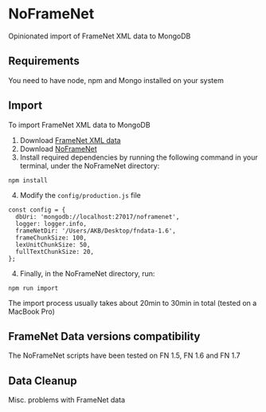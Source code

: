 # NoFrameNet
Opinionated import of FrameNet XML data to MongoDB

## Requirements
You need to have node, npm and Mongo installed on your system

## Import
To import FrameNet XML data to MongoDB
1. Download [FrameNet XML data](https://framenet.icsi.berkeley.edu/fndrupal/framenet_request_data)
2. Download [NoFrameNet]()
3. Install required dependencies by running the following command in your terminal, under the NoFrameNet directory:
```
npm install
```
4. Modify the `config/production.js` file
```
const config = {
  dbUri: 'mongodb://localhost:27017/noframenet',
  logger: logger.info,
  frameNetDir: '/Users/AKB/Desktop/fndata-1.6',
  frameChunkSize: 100,
  lexUnitChunkSize: 50,
  fullTextChunkSize: 20,
};
```
4. Finally, in the NoFrameNet directory, run:
```
npm run import
```

The import process usually takes about 20min to 30min in total (tested on a MacBook Pro)

## FrameNet Data versions compatibility
The NoFrameNet scripts have been tested on FN 1.5, FN 1.6 and FN 1.7

## Data Cleanup
Misc. problems with FrameNet data
